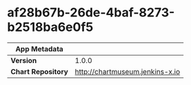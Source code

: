 # af28b67b-26de-4baf-8273-b2518ba6e0f5

|App Metadata||
|---|---|
| **Version** | 1.0.0 |
| **Chart Repository** | http://chartmuseum.jenkins-x.io |
